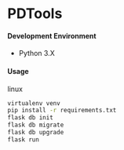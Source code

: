 # PDTools


#### Development Environment
+ Python 3.X

#### Usage
linux
```bash
virtualenv venv
pip install -r requirements.txt
flask db init
flask db migrate
flask db upgrade
flask run
```
